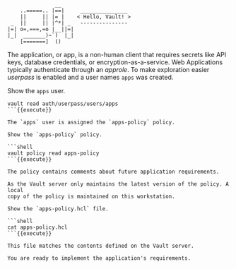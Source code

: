 ```
               __
    ..=====.. |==|     _______________
    ||     || |= |    < Hello, Vault! >
 _  ||     || |^*| _   ---------------
|=| o=,===,=o |__||=|
|_|  _______)~`)  |_|
    [=======]  ()
```

The application, or app, is a non-human client that requires secrets like API
keys, database credentials, or encryption-as-a-service. Web Applications
typically authenticate through an *approle*. To make exploration easier
*userpass* is enabled and a user names `apps` was created.

Show the `apps` user.

```shell
vault read auth/userpass/users/apps
```{{execute}}

The `apps` user is assigned the `apps-policy` policy.

Show the `apps-policy` policy.

```shell
vault policy read apps-policy
```{{execute}}

The policy contains comments about future application requirements.

As the Vault server only maintains the latest version of the policy. A local
copy of the policy is maintained on this workstation.

Show the `apps-policy.hcl` file.

```shell
cat apps-policy.hcl
```{{execute}}

This file matches the contents defined on the Vault server.

You are ready to implement the application's requirements.
